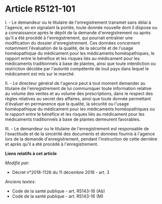 # Article R5121-101

I. - Le demandeur ou le titulaire de l'enregistrement transmet sans délai à l'agence, en en signalant la portée, toute donnée
nouvelle dont il dispose ou a connaissance après le dépôt de la demande d'enregistrement ou après qu'il a été procédé à
l'enregistrement, qui pourrait entraîner une modification du dossier d'enregistrement. Ces données concernent notamment
l'évaluation de la qualité, de la sécurité et de l'usage homéopathique du médicament pour les médicaments homéopathiques, le
rapport entre le bénéfice et les risques liés au médicament pour les médicaments traditionnels à base de plantes, ainsi que
toute interdiction ou restriction décidée par l'autorité compétente de tout pays dans lequel le médicament est mis sur le
marché.

II. - Le directeur général de l'agence peut à tout moment demander au titulaire de l'enregistrement de lui communiquer toute
information relative au volume des ventes et au volume des prescriptions, dans le respect des règles relatives au secret des
affaires, ainsi que toute donnée permettant d'évaluer en permanence que la qualité, la sécurité ou l'usage homéopathique du
médicament pour les médicaments homéopathiques ou le rapport entre le bénéfice et les risques liés au médicament pour les
médicaments traditionnels à base de plantes demeurent favorables.

III. - Le demandeur ou le titulaire de l'enregistrement est responsable de l'exactitude et de la sincérité des documents et
données fournis à l'agence lors de la demande d'enregistrement, pendant l'instruction de cette dernière et après qu'il a été
procédé à l'enregistrement.

**Liens relatifs à cet article**

_Modifié par_:

  - Décret n°2018-1126 du 11 décembre 2018 - art. 3

_Anciens textes_:

  - Code de la santé publique - art. R5143-16 (Ab)
  - Code de la santé publique - art. R5143-16 (M)
